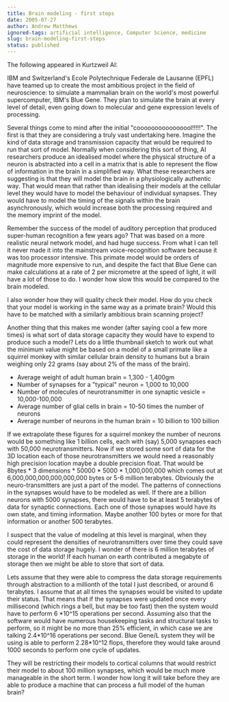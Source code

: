 ```yaml
---
title: Brain modeling - first steps
date: 2005-07-27
author: Andrew Matthews
ignored-tags: artificial intelligence, Computer Science, medicine
slug: brain-modeling-first-steps
status: published
---
```


The following appeared in Kurtzweil AI:

IBM and Switzerland's Ecole Polytechnique Federale de Lausanne (EPFL) have teamed up to create the most ambitious project in the field of neuroscience: to simulate a mammalian brain on the world's most powerful supercomputer, IBM's Blue Gene. They plan to simulate the brain at every level of detail, even going down to molecular and gene expression levels of processing.

Several things come to mind after the initial "coooooooooooooool!!!!!". The first is that they are considering a truly vast undertaking here. Imagine the kind of data storage and transmission capacity that would be required to run that sort of model. Normally when considering this sort of thing, AI researchers produce an idealised model where the physical structure of a neuron is abstracted into a cell in a matrix that is able to represent the flow of information in the brain in a simplified way. What these researchers are suggesting is that they will model the brain in a physiologically authentic way. That would mean that rather than idealising their models at the cellular level they would have to model the behaviour of individual synapses. They would have to model the timing of the signals within the brain asynchronously, which would increase both the processing required and the memory imprint of the model.

Remember the success of the model of auditory perception that produced super-human recognition a few years ago? That was based on a more realistic neural network model, and had huge success. From what I can tell it never made it into the mainstream voice-recognition software because it was too processor intensive. This primate model would be orders of magnitude more expensive to run, and despite the fact that Blue Gene can make calculations at a rate of 2 per micrometre at the speed of light, it will have a lot of those to do. I wonder how slow this would be compared to the brain modeled.

I also wonder how they will quality check their model. How do you check that your model is working in the same way as a primate brain? Would this have to be matched with a similarly ambitious brain scanning project?

Another thing that this makes me wonder (after saying cool a few more times) is what sort of data storage capacity they would have to expend to produce such a model? Lets do a little thumbnail sketch to work out what the minimum value might be based on a model of a small primate like a squirrel monkey with similar cellular brain density to humans but a brain weighing only 22 grams (say about 2% of the mass of the brain).

-   Average weight of adult human brain = 1,300 - 1,400gm
-   Number of synapses for a "typical" neuron = 1,000 to 10,000
-   Number of molecules of neurotransmitter in one synaptic vesicle = 10,000-100,000
-   Average number of glial cells in brain = 10-50 times the number of neurons
-   Average number of neurons in the human brain = 10 billion to 100 billion

If we extrapolate these figures for a squirrel monkey the number of neurons would be something like 1 billion cells, each with (say) 5,000 synapses each with 50,000 neurotransmitters. Now if we stored some sort of data for the 3D location each of those neurotransmitters we would need a reasonably high precision location maybe a double precision float. That would be 8bytes \* 3 dimensions \* 50000 \* 5000 \* 1,000,000,000 which comes out at 6,000,000,000,000,000,000 bytes or 5-6 million terabytes. Obviously the neuro-transmitters are just a part of the model. The patterns of connections in the synapses would have to be modeled as well. If there are a billion neurons with 5000 synapses, there would have to be at least 5 terabytes of data for synaptic connections. Each one of those synapses would have its own state, and timing information. Maybe another 100 bytes or more for that information or another 500 terabytes.

I suspect that the value of modeling at this level is marginal, when they could represent the densities of neurotransmitters over time they could save the cost of data storage hugely. I wonder of there is 6 million terabytes of storage in the world! If each human on earth contributed a megabyte of storage then we might be able to store that sort of data.

Lets assume that they were able to compress the data storage requirements through abstraction to a millionth of the total I just described, or around 6 terabytes. I assume that at all times the synapses would be visited to update their status. That means that if the synapses were updated once every millisecond (which rings a bell, but may be too fast) then the system would have to perform 6 \*10\^15 operations per second. Assuming also that the software would have numerous housekeeping tasks and structural tasks to perform, so it might be no more than 25% efficient, in which case we are talking 2.4\*10\^16 operations per second. Blue Gene/L system they will be using is able to perform 2.28\*10\^12 flops, therefore they would take around 1000 seconds to perform one cycle of updates.

They will be restricting their models to cortical columns that would restrict their model to about 100 million synapses, which would be much more manageable in the short term. I wonder how long it will take before they are able to produce a machine that can process a full model of the human brain?

